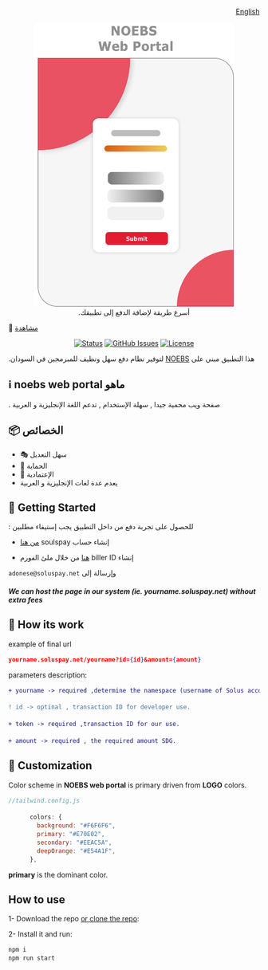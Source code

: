 <p align="right">
    <a href="https://soluspay.net">
      English
    </a>
</p>
<p align="center">
    <a href="https://soluspay.net">
      <img alt="NOEBS web portal" width="400" src=".github/NOEBS web portal.png">
    </a><br>
    .أسرع طريقة لإضافة الدفع إلى تطبيقك
</p>

🚀 [مشاهدة](https://vercel.com/)

<div align="center">

[![Status](https://img.shields.io/badge/status-active-success.svg)]()
[![GitHub Issues](https://img.shields.io/github/issues/ahmadadlan11/noebs-web-portal)](https://github.com/ahmadadlan11/noebs-web-portal/issues)
[![License](https://img.shields.io/badge/license-MIT-blue.svg)](/LICENSE)

</div>

.لتوفير نظام دفع سهل ونظيف للمبرمجين في السودان [NOEBS](https://github.com/adonese/noebs/) هذا التطبيق مبني على 

## ℹ️ noebs web portal ماهو 
 . صفحة ويب محمية جيدا , سهلة الإستخدام , تدعم اللغة الإنجليزية و العربية

## 📦 الخصائص

- :performing_arts: سهل التعديل
- :beginner: الحماية
- :100: الإعتمادية
- يعدم عدة لغات الإنجليزية و العربية

## 🏁 Getting Started

: للحصول على تجربة دفع من داخل التطبيق يجب إستيفاء مطلبين

- [من هنا](https://google.com) soulspay إنشاء حساب

-  [هنا](https://github.com/ahmadadlan11/noebs-web-portal/blob/master/.github/Biller%20registration%20%20form.docx) من خلال ملئ الفورم  biller ID
إنشاء

`adonese@soluspay.net` وإرسالة إلى 

##### We can host the page in our system (ie. yourname.soluspay.net) without extra fees

## :wrench: How its work

example of final url

```json
yourname.soluspay.net/yourname?id={id}&amount={amount}
```

parameters description:

```diff
+ yourname -> required ,determine the namespace (username of Solus account)

! id -> optinal , transaction ID for developer use.

+ token -> required ,transaction ID for our use.

+ amount -> required , the required amount SDG.
```

## :rainbow: Customization

Color scheme in **NOEBS web portal** is primary driven from **LOGO** colors.

```js
//tailwind.config.js

      colors: {
        background: "#F6F6F6",
        primary: "#E70E02",
        secondary: "#EEAC5A",
        deepOrange: "#E54A1F",
      },

```

**primary** is the dominant color.

## How to use

1- Download the repo [or clone the repo](https://github.com/ahmadadlan11/noebs-web-portal):

2- Install it and run:

```sh
npm i
npm run start
```
